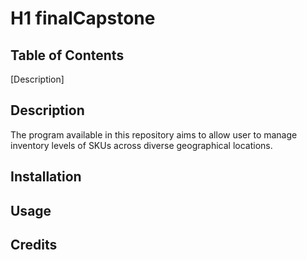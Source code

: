 # H1                                                                 finalCapstone

## Table of Contents
[Description]
## Description
The program available in this repository aims to allow user to manage inventory levels of SKUs across diverse geographical locations. 

## Installation

## Usage

## Credits


